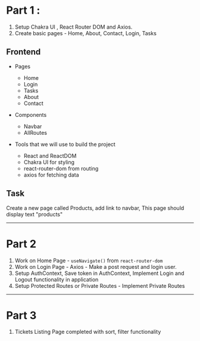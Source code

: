 # Part 1 :

1. Setup Chakra UI , React Router DOM and Axios.
2. Create basic pages - Home, About, Contact, Login, Tasks

## Frontend

- Pages

  - Home
  - Login
  - Tasks
  - About
  - Contact

- Components

  - Navbar
  - AllRoutes

- Tools that we will use to build the project
  - React and ReactDOM
  - Chakra UI for styling
  - react-router-dom from routing
  - axios for fetching data

## Task

Create a new page called Products, add link to navbar, This page should display text "products"

---

# Part 2

1. Work on Home Page - `useNavigate()` from `react-router-dom`
2. Work on Login Page - Axios - Make a post request and login user.
3. Setup AuthContext, Save token in AuthContext, Implement Login and Logout functionality in application
4. Setup Protected Routes or Private Routes - Implement Private Routes

---

# Part 3

1. Tickets Listing Page completed with sort, filter functionality
